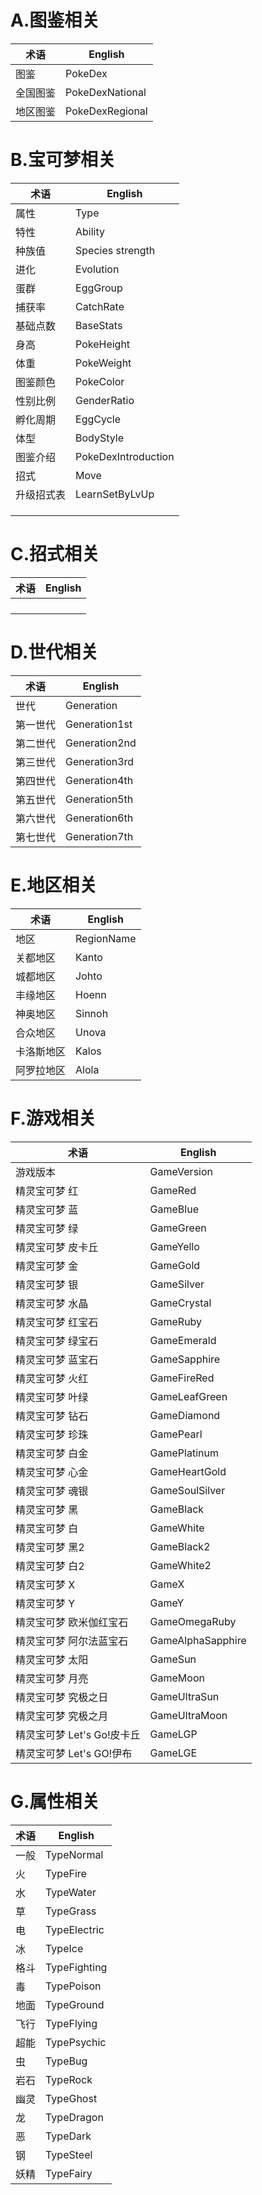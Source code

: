 # A.图鉴相关

| 术语     | English         |
| -------- | --------------- |
| 图鉴     | PokeDex         |
| 全国图鉴 | PokeDexNational |
| 地区图鉴 | PokeDexRegional |

# B.宝可梦相关

| 术语       | English             |
| ---------- | ------------------- |
| 属性       | Type                |
| 特性       | Ability             |
| 种族值     | Species strength    |
| 进化       | Evolution           |
| 蛋群       | EggGroup            |
| 捕获率     | CatchRate           |
| 基础点数   | BaseStats           |
| 身高       | PokeHeight          |
| 体重       | PokeWeight          |
| 图鉴颜色   | PokeColor           |
| 性别比例   | GenderRatio         |
| 孵化周期   | EggCycle            |
| 体型       | BodyStyle           |
| 图鉴介绍   | PokeDexIntroduction |
| 招式       | Move                |
| 升级招式表 | LearnSetByLvUp      |
|            |                     |
|            |                     |
|            |                     |

# C.招式相关

| 术语 | English |
| ---- | ------- |
|      |         |
|      |         |
|      |         |
|      |         |

# D.世代相关

| 术语     | English       |
| -------- | ------------- |
| 世代     | Generation    |
| 第一世代 | Generation1st |
| 第二世代 | Generation2nd |
| 第三世代 | Generation3rd |
| 第四世代 | Generation4th |
| 第五世代 | Generation5th |
| 第六世代 | Generation6th |
| 第七世代 | Generation7th |

# E.地区相关

| 术语       | English    |
| ---------- | ---------- |
| 地区       | RegionName |
| 关都地区   | Kanto      |
| 城都地区   | Johto      |
| 丰缘地区   | Hoenn      |
| 神奥地区   | Sinnoh     |
| 合众地区   | Unova      |
| 卡洛斯地区 | Kalos      |
| 阿罗拉地区 | Alola      |



# F.游戏相关

| 术语                       | English           |
| -------------------------- | ----------------- |
| 游戏版本                   | GameVersion       |
| 精灵宝可梦 红              | GameRed           |
| 精灵宝可梦 蓝              | GameBlue          |
| 精灵宝可梦 绿              | GameGreen         |
| 精灵宝可梦 皮卡丘          | GameYello         |
| 精灵宝可梦 金              | GameGold          |
| 精灵宝可梦 银              | GameSilver        |
| 精灵宝可梦 水晶            | GameCrystal       |
| 精灵宝可梦 红宝石          | GameRuby          |
| 精灵宝可梦 绿宝石          | GameEmerald       |
| 精灵宝可梦 蓝宝石          | GameSapphire      |
| 精灵宝可梦 火红            | GameFireRed       |
| 精灵宝可梦 叶绿            | GameLeafGreen     |
| 精灵宝可梦 钻石            | GameDiamond       |
| 精灵宝可梦 珍珠            | GamePearl         |
| 精灵宝可梦 白金            | GamePlatinum      |
| 精灵宝可梦 心金            | GameHeartGold     |
| 精灵宝可梦 魂银            | GameSoulSilver    |
| 精灵宝可梦 黑              | GameBlack         |
| 精灵宝可梦 白              | GameWhite         |
| 精灵宝可梦 黑2             | GameBlack2        |
| 精灵宝可梦 白2             | GameWhite2        |
| 精灵宝可梦 X               | GameX             |
| 精灵宝可梦 Y               | GameY             |
| 精灵宝可梦 欧米伽红宝石    | GameOmegaRuby     |
| 精灵宝可梦 阿尔法蓝宝石    | GameAlphaSapphire |
| 精灵宝可梦 太阳            | GameSun           |
| 精灵宝可梦 月亮            | GameMoon          |
| 精灵宝可梦 究极之日        | GameUltraSun      |
| 精灵宝可梦 究极之月        | GameUltraMoon     |
| 精灵宝可梦 Let's Go!皮卡丘 | GameLGP           |
| 精灵宝可梦 Let's GO!伊布   | GameLGE           |

# G.属性相关

| 术语 | English      |
| ---- | ------------ |
| 一般 | TypeNormal   |
| 火   | TypeFire     |
| 水   | TypeWater    |
| 草   | TypeGrass    |
| 电   | TypeElectric |
| 冰   | TypeIce      |
| 格斗 | TypeFighting |
| 毒   | TypePoison   |
| 地面 | TypeGround   |
| 飞行 | TypeFlying   |
| 超能 | TypePsychic  |
| 虫   | TypeBug      |
| 岩石 | TypeRock     |
| 幽灵 | TypeGhost    |
| 龙   | TypeDragon   |
| 恶   | TypeDark     |
| 钢   | TypeSteel    |
| 妖精 | TypeFairy    |

